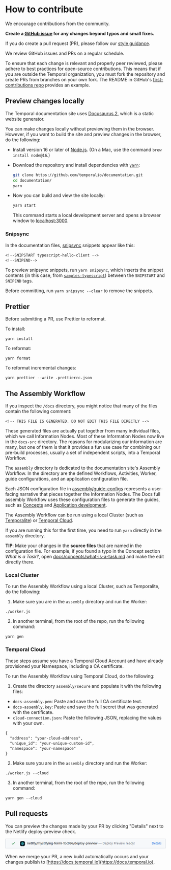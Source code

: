 # How to contribute

We encourage contributions from the community.

**Create a [GitHub issue](https://github.com/temporalio/documentation/issues) for any changes beyond typos and small fixes.**

If you do create a pull request (PR), please follow our [style guidance](/STYLE.md).

We review GitHub issues and PRs on a regular schedule.

To ensure that each change is relevant and properly peer reviewed, please adhere to best practices for open-source contributions.
This means that if you are outside the Temporal organization, you must fork the repository and create PRs from branches on your own fork.
The README in GitHub's [first-contributions repo](https://github.com/firstcontributions/first-contributions) provides an example.

## Preview changes locally

The Temporal documentation site uses [Docusaurus 2](https://v2.docusaurus.io/), which is a static website generator.

You can make changes locally without previewing them in the browser.
However, if you want to build the site and preview changes in the browser, do the following:

- Install version 16 or later of [Node.js](https://nodejs.org/en/download/).
  (On a Mac, use the command `brew install node@16`.)
- Download the repository and install dependencies with [`yarn`](https://classic.yarnpkg.com/en/docs/install#mac-stable):

  ```bash
  git clone https://github.com/temporalio/documentation.git
  cd documentation/
  yarn
  ```

- Now you can build and view the site locally:

  ```bash
  yarn start
  ```

  This command starts a local development server and opens a browser window to [localhost:3000](http://localhost:3000/).

### Snipsync

In the documentation files, [snipsync](https://github.com/temporalio/snipsync) snippets appear like this:

```
<!--SNIPSTART typescript-hello-client -->
<!--SNIPEND-->
```

To preview snipsync snippets, run `yarn snipsync`, which inserts the snippet contents (in this case, from [`samples-typescript`](https://github.com/temporalio/samples-typescript/blob/75bdcd613bd24f8f357cb96d1b83051353c5685a/hello-world/src/client.ts#L1)) between the `SNIPSTART` and `SNIPEND` tags.

Before committing, run `yarn snipsync --clear` to remove the snippets.

## Prettier

Before submitting a PR, use Prettier to reformat.

To install:

```
yarn install
```

To reformat:

```
yarn format
```

To reformat incremental changes:

```
yarn prettier --write .prettierrc.json
```

## The Assembly Workflow

If you inspect the `/docs` directory, you might notice that many of the files contain the following comment:

```
<!-- THIS FILE IS GENERATED. DO NOT EDIT THIS FILE DIRECTLY -->
```

These generated files are actually put together from many individual files, which we call Information Nodes.
Most of these Information Nodes now live in the `docs-src` directory.
The reasons for modularizing our information are many, but one of them is that it provides a fun use case for combining our pre-build processes, usually a set of independent scripts, into a Temporal Workflow.

The `assembly` directory is dedicated to the documentation site's Assembly Workflow.
In the directory are the defined Workflows, Activities, Worker, guide configurations, and an application configuration file.

Each JSON configuration file in [assembly/guide-configs](assembly/guide-configs) represents a user-facing narrative that pieces together the Information Nodes.
The Docs full assembly Workflow uses these configuration files to generate the guides, such as [Concepts](https://docs.temporal.io/temporal/#) and [Application development](https://docs.temporal.io/dev-guide-guide).

The Assembly Workflow can be run using a local Cluster (such as [Temporalite](https://docs.temporal.io/dev-guide/foundations#temporalite)) or [Temporal Cloud](https://docs.temporal.io/cloud/).

If you are running this for the first time, you need to run `yarn` directly in the `assembly` directory.

**TIP**: Make your changes in the **source files** that are named in the configuration file.
For example, if you found a typo in the Concept section _What is a Task?_, open [docs/concepts/what-is-a-task.md](docs/concepts/what-is-a-task.md) and make the edit directly there.

### Local Cluster

To run the Assembly Workflow using a local Cluster, such as Temporalite, do the following:

1. Make sure you are in the `assembly` directory and run the Worker:

```
./worker.js
```

2. In another terminal, from the root of the repo, run the following command:

```
yarn gen
```

### Temporal Cloud

These steps assume you have a Temporal Cloud Account and have already provisioned your Namespace, including a CA certificate.

To run the Assembly Workflow using Temporal Cloud, do the following:

1. Create the directory `assembly/secure` and populate it with the following files:

- `docs-assembly.pem`: Paste and save the full CA certificate text.
- `docs-assembly.key`: Paste and save the full secret that was generated with the certificate.
- `cloud-connection.json`: Paste the following JSON, replacing the values with your own.

```
{
  "address": "your-cloud-address",
  "unique_id": "your-unique-custom-id",
  "namespace": "your-namespace"
}
```

2. Make sure you are in the `assembly` directory and run the Worker:

```
./worker.js --cloud
```

3. In another terminal, from the root of the repo, run the following command:

```
yarn gen --cloud
```

## Pull requests

You can preview the changes made by your PR by clicking "Details" next to the Netlify deploy-preview check.

![Netlify build preview](static/img/readme/netlifypreview.png)

When we merge your PR, a new build automatically occurs and your changes publish to [https://docs.temporal.io](https://docs.temporal.io).
